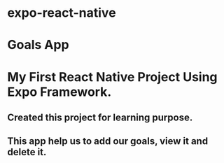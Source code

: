 # expo-react-native
# Goals App
# My First React Native Project Using Expo Framework.
## Created this project for learning purpose.
## This app help us to add our goals, view it and delete it.

